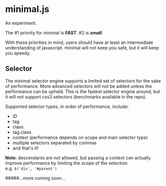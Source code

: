 minimal.js
================

An experiment.

The #1 priority for minimal is ***FAST***.  #2 is ***small***.

With these priorities in mind, users should have at least an intermediate understanding of javascript.  minimal will not keep you safe, but it will keep you speedy.


## Selector

The minimal selector engine supports a limited set of selectors for the sake of performance. More advanced selectors will not be added unless the performance can be upheld. This is the fastest selector engine around, but it will not support css3 selectors (benchmarks available in the repo).

Supported selector types, in order of performance, include:

- ID
- tag
- class
- tag.class
- context (performance depends on scope and main selector type)
- multiple selectors separated by commas
- and that's it!

**Note**: descendants are not allowed, but passing a context can actually improve performance by limiting the scope of the selection.<br>
e.g. `$('div', '#parent')`

#####...more coming soon...